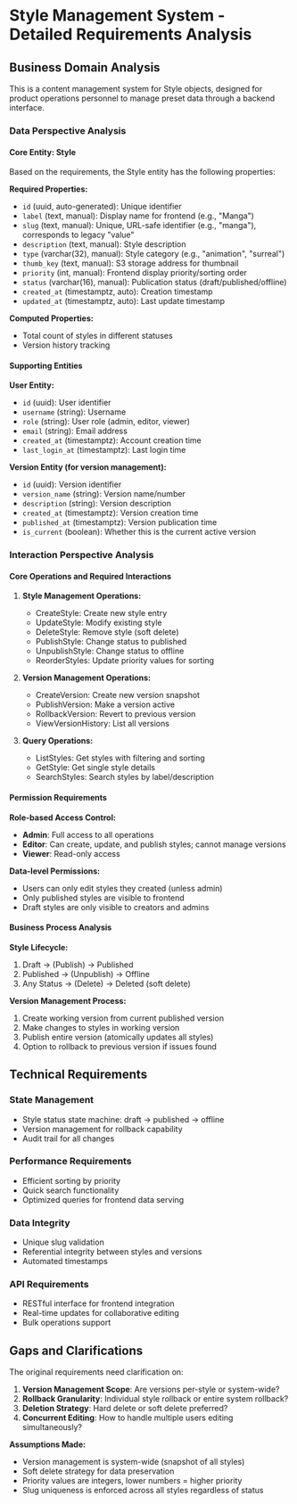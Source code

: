 # Style Management System - Detailed Requirements Analysis

## Business Domain Analysis

This is a content management system for Style objects, designed for product operations personnel to manage preset data through a backend interface.

### Data Perspective Analysis

#### Core Entity: Style
Based on the requirements, the Style entity has the following properties:

**Required Properties:**
- `id` (uuid, auto-generated): Unique identifier
- `label` (text, manual): Display name for frontend (e.g., "Manga")
- `slug` (text, manual): Unique, URL-safe identifier (e.g., "manga"), corresponds to legacy "value"
- `description` (text, manual): Style description
- `type` (varchar(32), manual): Style category (e.g., "animation", "surreal")
- `thumb_key` (text, manual): S3 storage address for thumbnail
- `priority` (int, manual): Frontend display priority/sorting order
- `status` (varchar(16), manual): Publication status (draft/published/offline)
- `created_at` (timestamptz, auto): Creation timestamp
- `updated_at` (timestamptz, auto): Last update timestamp

**Computed Properties:**
- Total count of styles in different statuses
- Version history tracking

#### Supporting Entities

**User Entity:**
- `id` (uuid): User identifier
- `username` (string): Username
- `role` (string): User role (admin, editor, viewer)
- `email` (string): Email address
- `created_at` (timestamptz): Account creation time
- `last_login_at` (timestamptz): Last login time

**Version Entity (for version management):**
- `id` (uuid): Version identifier
- `version_name` (string): Version name/number
- `description` (string): Version description
- `created_at` (timestamptz): Version creation time
- `published_at` (timestamptz): Version publication time
- `is_current` (boolean): Whether this is the current active version

### Interaction Perspective Analysis

#### Core Operations and Required Interactions

1. **Style Management Operations:**
   - CreateStyle: Create new style entry
   - UpdateStyle: Modify existing style
   - DeleteStyle: Remove style (soft delete)
   - PublishStyle: Change status to published
   - UnpublishStyle: Change status to offline
   - ReorderStyles: Update priority values for sorting

2. **Version Management Operations:**
   - CreateVersion: Create new version snapshot
   - PublishVersion: Make a version active
   - RollbackVersion: Revert to previous version
   - ViewVersionHistory: List all versions

3. **Query Operations:**
   - ListStyles: Get styles with filtering and sorting
   - GetStyle: Get single style details
   - SearchStyles: Search styles by label/description

#### Permission Requirements

**Role-based Access Control:**
- **Admin**: Full access to all operations
- **Editor**: Can create, update, and publish styles; cannot manage versions
- **Viewer**: Read-only access

**Data-level Permissions:**
- Users can only edit styles they created (unless admin)
- Only published styles are visible to frontend
- Draft styles are only visible to creators and admins

#### Business Process Analysis

**Style Lifecycle:**
1. Draft → (Publish) → Published
2. Published → (Unpublish) → Offline
3. Any Status → (Delete) → Deleted (soft delete)

**Version Management Process:**
1. Create working version from current published version
2. Make changes to styles in working version
3. Publish entire version (atomically updates all styles)
4. Option to rollback to previous version if issues found

## Technical Requirements

### State Management
- Style status state machine: draft → published → offline
- Version management for rollback capability
- Audit trail for all changes

### Performance Requirements
- Efficient sorting by priority
- Quick search functionality
- Optimized queries for frontend data serving

### Data Integrity
- Unique slug validation
- Referential integrity between styles and versions
- Automated timestamps

### API Requirements
- RESTful interface for frontend integration
- Real-time updates for collaborative editing
- Bulk operations support

## Gaps and Clarifications

The original requirements need clarification on:
1. **Version Management Scope**: Are versions per-style or system-wide?
2. **Rollback Granularity**: Individual style rollback or entire system rollback?
3. **Deletion Strategy**: Hard delete or soft delete preferred?
4. **Concurrent Editing**: How to handle multiple users editing simultaneously?

**Assumptions Made:**
- Version management is system-wide (snapshot of all styles)
- Soft delete strategy for data preservation
- Priority values are integers, lower numbers = higher priority
- Slug uniqueness is enforced across all styles regardless of status